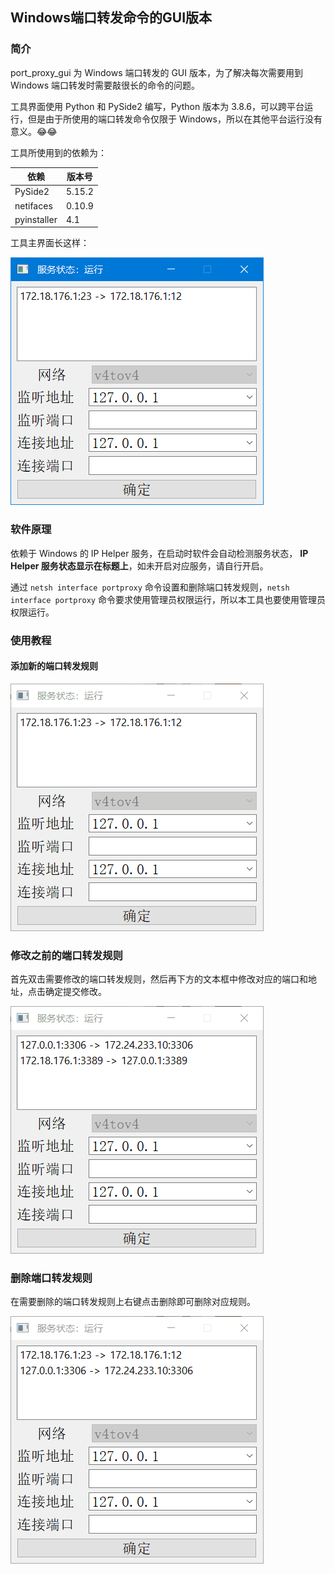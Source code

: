 ## Windows端口转发命令的GUI版本

### 简介

port_proxy_gui 为 Windows 端口转发的 GUI 版本，为了解决每次需要用到 Windows 端口转发时需要敲很长的命令的问题。

工具界面使用 Python 和 PySide2 编写，Python 版本为 3.8.6，可以跨平台运行，但是由于所使用的端口转发命令仅限于 Windows，所以在其他平台运行没有意义。😂😂

工具所使用到的依赖为：

| 依赖        | 版本号 |
| ----------- | ------ |
| PySide2     | 5.15.2 |
| netifaces   | 0.10.9 |
| pyinstaller | 4.1    |

工具主界面长这样：

![](img/main.png)

### 软件原理

依赖于 Windows 的 IP Helper 服务，在启动时软件会自动检测服务状态， **IP Helper 服务状态显示在标题上**，如未开启对应服务，请自行开启。

通过 `netsh interface portproxy` 命令设置和删除端口转发规则，`netsh interface portproxy` 命令要求使用管理员权限运行，所以本工具也要使用管理员权限运行。

### 使用教程

#### 添加新的端口转发规则

![](img/add.gif)

### 修改之前的端口转发规则

首先双击需要修改的端口转发规则，然后再下方的文本框中修改对应的端口和地址，点击确定提交修改。

![](img/edit.gif)

### 删除端口转发规则

在需要删除的端口转发规则上右键点击删除即可删除对应规则。

![](img/del.gif)